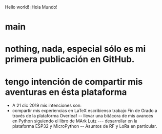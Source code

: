 Hello world! ¡Hola Mundo!
# main
# nothing, nada, especial sólo es mi primera publicación en GitHub.
# tengo intención de compartir mis aventuras en ésta  plataforma
- A 21 dic 2019 mis intenciones son:
- compartir mis experiencias en LaTeX escribienso trabajo Fin de Grado a través de la plataforma Overleaf
-- llevar una bitácora de mis avances en Python siguiendo el libro de MArk Lutz
--- desarrollar en la plataforma ESP32 y MicroPython
-- Asuntos de RF y LoRa en particular.
